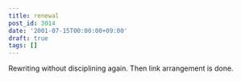 ```yaml
---
title: renewal
post_id: 3014
date: '2001-07-15T00:00:00+09:00'
draft: true
tags: []
---
```


Rewriting without disciplining again. Then link arrangement is done.
